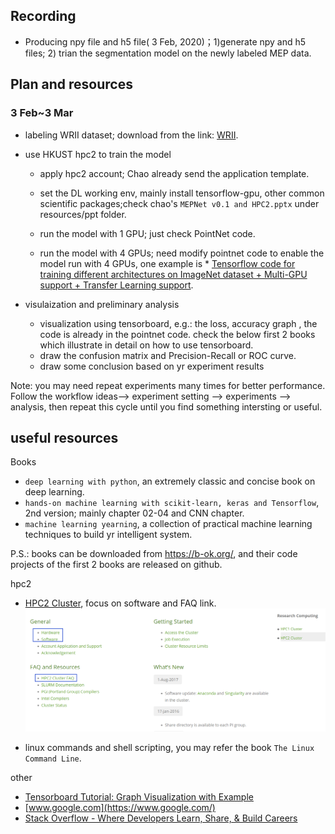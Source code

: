 ## Recording

- Producing npy file and h5 file( 3 Feb, 2020)；1)generate npy and h5 files; 2) trian the segmentation model on the newly labeled MEP data. 


## Plan and resources

### 3 Feb~3 Mar

- labeling WRII dataset; download from the link: [WRII](https://hkustconnect-my.sharepoint.com/:f:/g/personal/bwangbb_connect_ust_hk/ElLhGqoZ_05PgtmtXhasLKMBKj6c9WDjAd--ZbJhxVG63w?e=Tfo7LS).

- use HKUST hpc2 to train the model
  - apply hpc2 account; Chao already send the application template.

  - set the DL working env, mainly install tensorflow-gpu, other common scientific packages;check chao's `MEPNet v0.1 and HPC2.pptx` under resources/ppt folder.

  - run the model with 1 GPU; just check PointNet code.

  - run the model with 4 GPUs; need modify pointnet code to enable the model run with 4 GPUs, one example is * [Tensorflow code for training different architectures on ImageNet dataset + Multi-GPU support + Transfer Learning support](https://github.com/arashno/tensorflow_multigpu_imagenet).

- visulaization and preliminary analysis
   - visualization using tensorboard, e.g.: the loss, accuracy graph , the code is already in the pointnet code. check the below first 2 books which illustrate in detail on how to use tensorboard.
   - draw the confusion matrix and Precision-Recall or ROC curve.
   - draw some conclusion based on yr experiment results
   
 Note: you may need repeat experiments many times for better performance. Follow the workflow  ideas--> experiment setting --> experiments --> analysis, then repeat this cycle until you find something intersting or useful.

## useful resources

Books 
- `deep learning with python`, an extremely classic and concise book on deep learning.
- `hands-on machine learning with scikit-learn, keras and Tensorflow`, 2nd version; mainly chapter 02-04 and CNN chapter.
- `machine learning yearning`, a collection of practical machine learning techniques to build yr intelligent system.
 
P.S.: books can be downloaded from https://b-ok.org/, and their code projects of the first 2 books are released on github.


hpc2
- [HPC2 Cluster](https://itsc.ust.hk/services/academic-teaching-support/high-performance-computing/hpc2-cluster), focus on software and FAQ link.
![](image/hpc2.png)

- linux commands and shell scripting, you may refer the book `The Linux Command Line`.


other
* [Tensorboard Tutorial: Graph Visualization with Example](https://www.guru99.com/tensorboard-tutorial.html)
* [www.google.com](https://www.google.com/)  
* [Stack Overflow - Where Developers Learn, Share, & Build Careers](https://stackoverflow.com/)